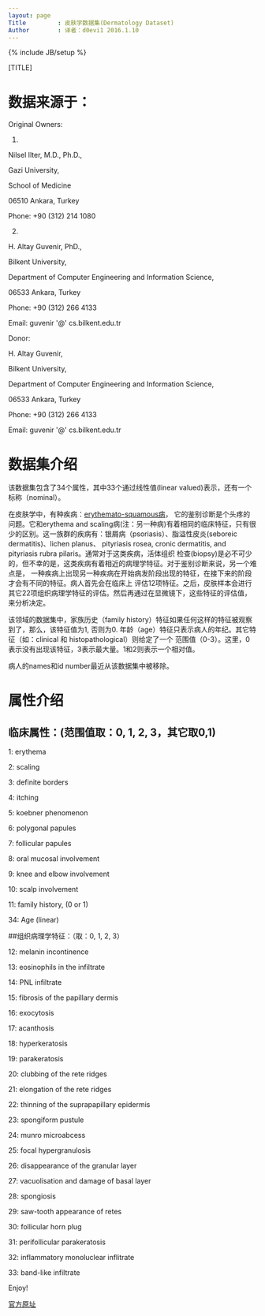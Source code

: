 ```yaml
---
layout: page
Title         : 皮肤学数据集(Dermatology Dataset)
Author        : 译者：d0evi1 2016.1.10
---
```

{% include JB/setup %}

[TITLE]

# 数据来源于：

Original Owners: 

1. 

Nilsel Ilter, M.D., Ph.D., 

Gazi University, 

School of Medicine 

06510 Ankara, Turkey 

Phone: +90 (312) 214 1080 

2.

H. Altay Guvenir, PhD., 

Bilkent University, 

Department of Computer Engineering and Information Science, 

06533 Ankara, Turkey 

Phone: +90 (312) 266 4133 

Email: guvenir '@' cs.bilkent.edu.tr 

Donor: 

H. Altay Guvenir, 

Bilkent University, 

Department of Computer Engineering and Information Science, 

06533 Ankara, Turkey 

Phone: +90 (312) 266 4133 

Email: guvenir '@' cs.bilkent.edu.tr

# 数据集介绍

该数据集包含了34个属性，其中33个通过线性值(linear valued)表示，还有一个标称（nominal）。

在皮肤学中，有种疾病：[erythemato-squamous病](https://en.wikipedia.org/wiki/Erythema)，
它的鉴别诊断是个头疼的问题。它和erythema and scaling病(注：另一种病)有着相同的临床特征，只有很
少的区别。这一族群的疾病有：银屑病（psoriasis）、脂溢性皮炎(seboreic dermatitis)、lichen planus、
pityriasis rosea, cronic dermatitis, and pityriasis rubra pilaris。通常对于这类疾病，活体组织
检查(biopsy)是必不可少的，但不幸的是，这类疾病有着相近的病理学特征。对于鉴别诊断来说，另一个难点是，
一种疾病上出现另一种疾病在开始病发阶段出现的特征，在接下来的阶段才会有不同的特征。病人首先会在临床上
评估12项特征。之后，皮肤样本会进行其它22项组织病理学特征的评估。然后再通过在显微镜下，这些特征的评估值，
来分析决定。

该领域的数据集中，家族历史（family history）特征如果任何这样的特征被观察到了，那么，该特征值为1,
否则为0. 年龄（age）特征只表示病人的年纪。其它特征（如：clinical 和 histopathological）则给定了一个
范围值（0-3）。这里，0表示没有出现该特征，3表示最大量。1和2则表示一个相对值。

病人的names和id number最近从该数据集中被移除。

# 属性介绍

## 临床属性：(范围值取：0, 1, 2, 3，其它取0,1)

1: erythema 

2: scaling

3: definite borders

4: itching

5: koebner phenomenon

6: polygonal papules

7: follicular papules

8: oral mucosal involvement 

9: knee and elbow involvement 

10: scalp involvement 

11: family history, (0 or 1) 

34: Age (linear) 


##组织病理学特征：（取：0, 1, 2, 3）

12: melanin incontinence 

13: eosinophils in the infiltrate 

14: PNL infiltrate 

15: fibrosis of the papillary dermis 

16: exocytosis 

17: acanthosis 

18: hyperkeratosis 

19: parakeratosis 

20: clubbing of the rete ridges 

21: elongation of the rete ridges 

22: thinning of the suprapapillary epidermis 

23: spongiform pustule 

24: munro microabcess 

25: focal hypergranulosis 

26: disappearance of the granular layer 

27: vacuolisation and damage of basal layer 

28: spongiosis 

29: saw-tooth appearance of retes 

30: follicular horn plug 

31: perifollicular parakeratosis 

32: inflammatory monoluclear inflitrate 

33: band-like infiltrate


Enjoy!

[官方原址](http://archive.ics.uci.edu/ml/datasets/Dermatology)
